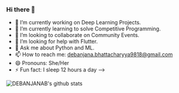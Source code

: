 ### Hi there 👋
- 🔭 I’m currently working on Deep Learning Projects.
- 🌱 I’m currently learning to solve Competitive Programming.
- 👯 I’m looking to collaborate on Community Events.
- 🤔 I’m looking for help with Flutter.
- 💬 Ask me about Python and ML.
- 📫 How to reach me: debanjana.bhattacharyya9818@gmail.com
- 😄 Pronouns: She/Her
- ⚡ Fun fact: I sleep 12 hours a day
-->


![DEBANJANAB's github stats](https://github-readme-stats.vercel.app/api?username=DEBANJANAB&show_icons=true&theme=tokyonigh)